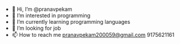- 👋 Hi, I’m @pranavpekam
- 👀 I’m interested in programming
- 🌱 I’m currently learning programming languages
- 💞️ I’m looking for job
- 📫 How to reach me 
          pranavpekam200059@gmail.com
          9175621161

<!---
pranavpekam/pranavpekam is a ✨ special ✨ repository because its `README.md` (this file) appears on your GitHub profile.
You can click the Preview link to take a look at your changes.
--->
